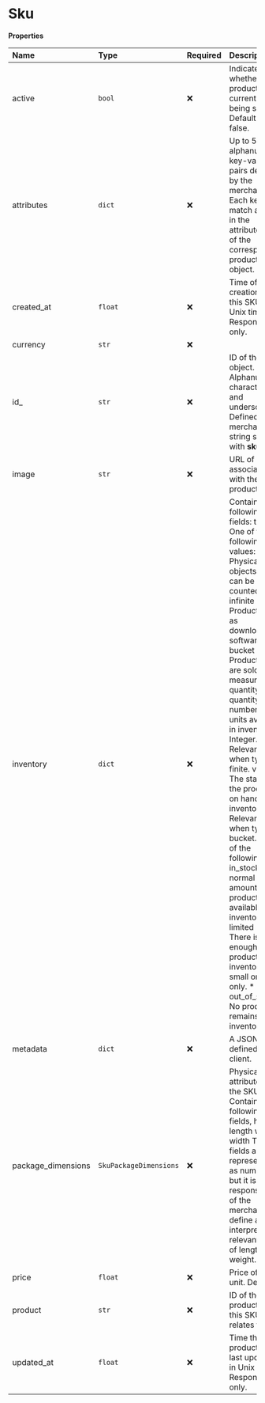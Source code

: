 # Sku

**Properties**

| Name               | Type                   | Required | Description                                                                                                                                                                                                                                                                                                                                                                                                                                                                                                                                                                                                                      |
| :----------------- | :--------------------- | :------- | :------------------------------------------------------------------------------------------------------------------------------------------------------------------------------------------------------------------------------------------------------------------------------------------------------------------------------------------------------------------------------------------------------------------------------------------------------------------------------------------------------------------------------------------------------------------------------------------------------------------------------- |
| active             | `bool`                 | ❌       | Indicates whether the product is currently being sold. Default is false.                                                                                                                                                                                                                                                                                                                                                                                                                                                                                                                                                         |
| attributes         | `dict`                 | ❌       | Up to 5 alphanumeric key-value pairs defined by the merchant. Each key must match a string in the attributes list of the corresponding product object.                                                                                                                                                                                                                                                                                                                                                                                                                                                                           |
| created_at         | `float`                | ❌       | Time of creation of this SKU, in Unix time. Response only.                                                                                                                                                                                                                                                                                                                                                                                                                                                                                                                                                                       |
| currency           | `str`                  | ❌       |                                                                                                                                                                                                                                                                                                                                                                                                                                                                                                                                                                                                                                  |
| id\_               | `str`                  | ❌       | ID of the SKU object. Alphanumeric characters and underscores. Defined by the merchant, or a string starting with **sku**.                                                                                                                                                                                                                                                                                                                                                                                                                                                                                                       |
| image              | `str`                  | ❌       | URL of image associated with the product.                                                                                                                                                                                                                                                                                                                                                                                                                                                                                                                                                                                        |
| inventory          | `dict`                 | ❌       | Contains the following fields: type - One of the following values: finite - Physical objects that can be counted. infinite - Products such as downloadable software. bucket - Products that are sold by measurable quantity. quantity - The number of units available in inventory. Integer. Relevant when type is finite. value - The status of the product on hand in inventory. Relevant when type is bucket. One of the following: in_stock - A normal amount of product is available in inventory. limited - There is enough product in inventory for small orders only. \* out_of_stock - No product remains in inventory. |
| metadata           | `dict`                 | ❌       | A JSON object defined by the client.                                                                                                                                                                                                                                                                                                                                                                                                                                                                                                                                                                                             |
| package_dimensions | `SkuPackageDimensions` | ❌       | Physical attributes of the SKU item. Contains the following fields, height length weight width These fields are represented as numbers, but it is the responsibility of the merchant to define and interpret the relevant units of length and weight.                                                                                                                                                                                                                                                                                                                                                                            |
| price              | `float`                | ❌       | Price of one unit. Decimal.                                                                                                                                                                                                                                                                                                                                                                                                                                                                                                                                                                                                      |
| product            | `str`                  | ❌       | ID of the product that this SKU relates to.                                                                                                                                                                                                                                                                                                                                                                                                                                                                                                                                                                                      |
| updated_at         | `float`                | ❌       | Time that this product was last updated, in Unix time. Response only.                                                                                                                                                                                                                                                                                                                                                                                                                                                                                                                                                            |
